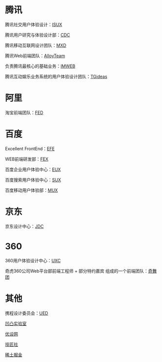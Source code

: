 # 腾讯

腾讯社交用户体验设计：[ISUX](http://isux.tencent.com/)

腾讯用户研究与体验设计部：[CDC](http://cdc.tencent.com/)

腾讯移动互联网设计团队：[MXD](http://mxd.tencent.com/)

腾讯Web前端团队：[AlloyTeam](http://www.alloyteam.com/)

负责腾讯最核心的基础业务：[IMWEB](http://imweb.github.io/)

腾讯互动娱乐业务系统的用户体验设计团队：[TGideas](http://tgideas.qq.com/)

# 阿里

淘宝前端团队：[FED](http://taobaofed.org/)

# 百度

Excellent FrontEnd：[EFE](http://efe.baidu.com/)

WEB前端研发部：[FEX](http://fex.baidu.com/)

百度企业用户体验中心：[EUX](http://eux.baidu.com/)

百度搜索用户体验中心：[SUX](http://sux.baidu.com/#/)

百度移动用户体验部：[MUX](http://mux.baidu.com/)

# 京东

京东设计中心：[JDC](http://jdc.jd.com/)

# 360

360用户体验设计中心：[UXC](http://uxc.360.cn/)

奇虎360公司Web平台部前端工程师 + 部分特约嘉宾 组成的一个前端团队：[奇舞团](http://www.75team.com/)

# 其他

携程设计委员会：[UED](http://ued.ctrip.com/blog/)

[凹凸实验室](https://aotu.io/)

[优设网](http://www.uisdc.com/)

[技匠社](http://jijiangshe.com/)

[稀土掘金](http://gold.xitu.io/welcome)

[]()

[]()
